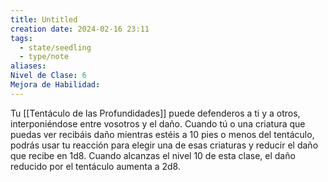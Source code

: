 ```yaml
---
title: Untitled
creation date: 2024-02-16 23:11
tags:
  - state/seedling
  - type/note
aliases: 
Nivel de Clase: 6
Mejora de Habilidad:
---
```

Tu [[Tentáculo de las Profundidades]] puede defenderos a ti y a otros, interponiéndose entre vosotros y el daño. Cuando tú o una criatura que puedas ver recibáis daño mientras estéis a 10 pies o menos del tentáculo, podrás usar tu reacción para elegir una de esas criaturas y reducir el daño que recibe en 1d8. Cuando alcanzas el nivel 10 de esta clase, el daño reducido por el tentáculo aumenta a 2d8.

